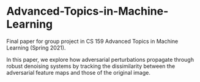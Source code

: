 # Advanced-Topics-in-Machine-Learning

Final paper for group project in CS 159 Advanced Topics in Machine Learning (Spring 2021).

In this paper, we explore how adversarial perturbations propagate through robust denoising systems by tracking the dissimilarity
between the adversarial feature maps and those of the original image.

